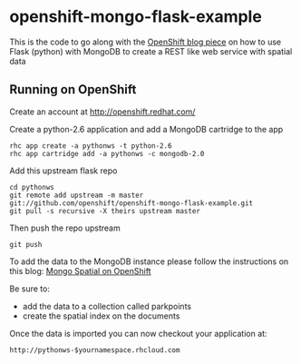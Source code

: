 openshift-mongo-flask-example
=============================

This is the code to go along with the [OpenShift blog piece](https://openshift.redhat.com/community/blogs/rest-web-services-with-python-mongodb-and-spatial-data-in-the-cloud) on how to use Flask (python) with MongoDB to create a REST like web service with spatial data

Running on OpenShift
----------------------------

Create an account at http://openshift.redhat.com/

Create a python-2.6 application and add a MongoDB cartridge to the app

    rhc app create -a pythonws -t python-2.6
    rhc app cartridge add -a pythonws -c mongodb-2.0

Add this upstream flask repo


    cd pythonws
    git remote add upstream -m master git://github.com/openshift/openshift-mongo-flask-example.git
    git pull -s recursive -X theirs upstream master
    
Then push the repo upstream

    git push
    
To add the data to the MongoDB instance please follow the instructions on this blog:
[Mongo Spatial on OpenShift](https://openshift.redhat.com/community/blogs/spatial-mongodb-in-openshift-be-the-next-foursquare-part-1)

Be sure to:

- add the data to a collection called parkpoints
- create the spatial index on the documents

Once the data is imported you can now checkout your application at:

    http://pythonws-$yournamespace.rhcloud.com
    
    

